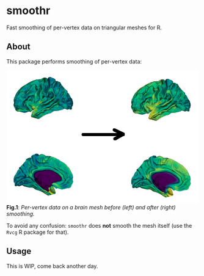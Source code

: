 # smoothr
Fast smoothing of per-vertex data on triangular meshes for R.


## About

This package performs smoothing of per-vertex data:

![Vis](./web/smoothr.jpg?raw=true "Per-vertex data on a brain mesh before (left) and after (right) smoothing.")
**Fig.1**: *Per-vertex data on a brain mesh before (left) and after (right) smoothing.*

To avoid any confusion: `smoothr` does **not** smooth the mesh itself (use the `Rvcg` R package for that).

## Usage

This is WIP, come back another day.

